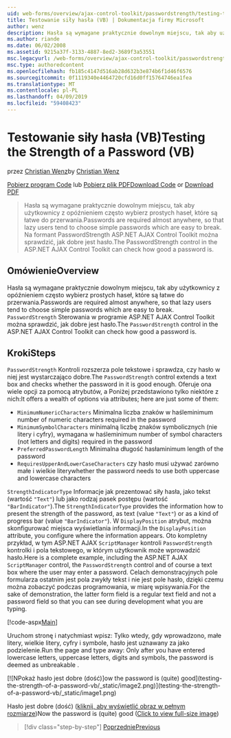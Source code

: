```yaml
---
uid: web-forms/overview/ajax-control-toolkit/passwordstrength/testing-the-strength-of-a-password-vb
title: Testowanie siły hasła (VB) | Dokumentacja firmy Microsoft
author: wenz
description: Hasła są wymagane praktycznie dowolnym miejscu, tak aby użytkownicy z opóźnieniem często wybierz prostych haseł, które są łatwe do przerwania. Kontrolka PasswordStrength w ASP. RZECZOWNIK...
ms.author: riande
ms.date: 06/02/2008
ms.assetid: 9215a37f-3133-4887-8ed2-3689f3a53551
msc.legacyurl: /web-forms/overview/ajax-control-toolkit/passwordstrength/testing-the-strength-of-a-password-vb
msc.type: authoredcontent
ms.openlocfilehash: fb185c4147d516ab28d632b3e874b6f1d46f6576
ms.sourcegitcommit: 0f1119340e4464720cfd16d0ff15764746ea1fea
ms.translationtype: MT
ms.contentlocale: pl-PL
ms.lasthandoff: 04/09/2019
ms.locfileid: "59408423"
---
```

# <a name="testing-the-strength-of-a-password-vb"></a><span data-ttu-id="ab5ef-104">Testowanie siły hasła (VB)</span><span class="sxs-lookup"><span data-stu-id="ab5ef-104">Testing the Strength of a Password (VB)</span></span>

<span data-ttu-id="ab5ef-105">przez [Christian Wenz](https://github.com/wenz)</span><span class="sxs-lookup"><span data-stu-id="ab5ef-105">by [Christian Wenz](https://github.com/wenz)</span></span>

<span data-ttu-id="ab5ef-106">[Pobierz program Code](http://download.microsoft.com/download/9/3/f/93f8daea-bebd-4821-833b-95205389c7d0/PasswordStrength0.vb.zip) lub [Pobierz plik PDF](http://download.microsoft.com/download/2/d/c/2dc10e34-6983-41d4-9c08-f78f5387d32b/passwordstrength0VB.pdf)</span><span class="sxs-lookup"><span data-stu-id="ab5ef-106">[Download Code](http://download.microsoft.com/download/9/3/f/93f8daea-bebd-4821-833b-95205389c7d0/PasswordStrength0.vb.zip) or [Download PDF](http://download.microsoft.com/download/2/d/c/2dc10e34-6983-41d4-9c08-f78f5387d32b/passwordstrength0VB.pdf)</span></span>

> <span data-ttu-id="ab5ef-107">Hasła są wymagane praktycznie dowolnym miejscu, tak aby użytkownicy z opóźnieniem często wybierz prostych haseł, które są łatwe do przerwania.</span><span class="sxs-lookup"><span data-stu-id="ab5ef-107">Passwords are required almost anywhere, so that lazy users tend to choose simple passwords which are easy to break.</span></span> <span data-ttu-id="ab5ef-108">Na formant PasswordStrength ASP.NET AJAX Control Toolkit można sprawdzić, jak dobre jest hasło.</span><span class="sxs-lookup"><span data-stu-id="ab5ef-108">The PasswordStrength control in the ASP.NET AJAX Control Toolkit can check how good a password is.</span></span>


## <a name="overview"></a><span data-ttu-id="ab5ef-109">Omówienie</span><span class="sxs-lookup"><span data-stu-id="ab5ef-109">Overview</span></span>

<span data-ttu-id="ab5ef-110">Hasła są wymagane praktycznie dowolnym miejscu, tak aby użytkownicy z opóźnieniem często wybierz prostych haseł, które są łatwe do przerwania.</span><span class="sxs-lookup"><span data-stu-id="ab5ef-110">Passwords are required almost anywhere, so that lazy users tend to choose simple passwords which are easy to break.</span></span> <span data-ttu-id="ab5ef-111">`PasswordStrength` Sterowania w programie ASP.NET AJAX Control Toolkit można sprawdzić, jak dobre jest hasło.</span><span class="sxs-lookup"><span data-stu-id="ab5ef-111">The `PasswordStrength` control in the ASP.NET AJAX Control Toolkit can check how good a password is.</span></span>

## <a name="steps"></a><span data-ttu-id="ab5ef-112">Kroki</span><span class="sxs-lookup"><span data-stu-id="ab5ef-112">Steps</span></span>

<span data-ttu-id="ab5ef-113">`PasswordStrength` Kontroli rozszerza pole tekstowe i sprawdza, czy hasło w niej jest wystarczająco dobre.</span><span class="sxs-lookup"><span data-stu-id="ab5ef-113">The `PasswordStrength` control extends a text box and checks whether the password in it is good enough.</span></span> <span data-ttu-id="ab5ef-114">Oferuje ona wiele opcji za pomocą atrybutów, a Poniżej przedstawiono tylko niektóre z nich:</span><span class="sxs-lookup"><span data-stu-id="ab5ef-114">It offers a wealth of options via attributes; here are just some of them:</span></span>

- `MinimumNumericCharacters` <span data-ttu-id="ab5ef-115">Minimalna liczba znaków w haśle</span><span class="sxs-lookup"><span data-stu-id="ab5ef-115">minimum number of numeric characters required in the password</span></span>
- `MinimumSymbolCharacters` <span data-ttu-id="ab5ef-116">minimalną liczbę znaków symbolicznych (nie litery i cyfry), wymagana w haśle</span><span class="sxs-lookup"><span data-stu-id="ab5ef-116">minimum number of symbol characters (not letters and digits) required in the password</span></span>
- `PreferredPasswordLength` <span data-ttu-id="ab5ef-117">Minimalna długość hasła</span><span class="sxs-lookup"><span data-stu-id="ab5ef-117">minimum length of the password</span></span>
- `RequiresUpperAndLowerCaseCharacters` <span data-ttu-id="ab5ef-118">czy hasło musi używać zarówno małe i wielkie litery</span><span class="sxs-lookup"><span data-stu-id="ab5ef-118">whether the password needs to use both uppercase and lowercase characters</span></span>

<span data-ttu-id="ab5ef-119">`StrengthIndicatorType` Informacje jak prezentować siły hasła, jako tekst (wartość `"Text"`) lub jako rodzaj pasek postępu (wartość `"BarIndicator"`).</span><span class="sxs-lookup"><span data-stu-id="ab5ef-119">The `StrengthIndicatorType` provides the information how to present the strength of the password, as text (value `"Text"`) or as a kind of progress bar (value `"BarIndicator"`).</span></span> <span data-ttu-id="ab5ef-120">W `DisplayPosition` atrybut, można skonfigurować miejsca wyświetlania informacji.</span><span class="sxs-lookup"><span data-stu-id="ab5ef-120">In the `DisplayPosition` attribute, you configure where the information appears.</span></span> <span data-ttu-id="ab5ef-121">Oto kompletny przykład, w tym ASP.NET AJAX `ScriptManager` kontroli `PasswordStrength` kontrolki i pola tekstowego, w którym użytkownik może wprowadzić hasło.</span><span class="sxs-lookup"><span data-stu-id="ab5ef-121">Here is a complete example, including the ASP.NET AJAX `ScriptManager` control, the `PasswordStrength` control and of course a text box where the user may enter a password.</span></span> <span data-ttu-id="ab5ef-122">Celach demonstracyjnych pole formularza ostatnim jest pola zwykły tekst i nie jest pole hasło, dzięki czemu można zobaczyć podczas programowania, w miarę wpisywania.</span><span class="sxs-lookup"><span data-stu-id="ab5ef-122">For the sake of demonstration, the latter form field is a regular text field and not a password field so that you can see during development what you are typing.</span></span>

[!code-aspx[Main](testing-the-strength-of-a-password-vb/samples/sample1.aspx)]

<span data-ttu-id="ab5ef-123">Uruchom stronę i natychmiast wpisz: Tylko wtedy, gdy wprowadzono, małe litery, wielkie litery, cyfry i symbole, hasło jest uznawany za jako podzielenie.</span><span class="sxs-lookup"><span data-stu-id="ab5ef-123">Run the page and type away: Only after you have entered lowercase letters, uppercase letters, digits and symbols, the password is deemed as unbreakable .</span></span>


[![N<span data-ttu-id="ab5ef-124">Pokaż hasło jest dobre (dość)]</span><span class="sxs-lookup"><span data-stu-id="ab5ef-124">ow the password is (quite) good]</span></span>(testing-the-strength-of-a-password-vb/_static/image2.png)](testing-the-strength-of-a-password-vb/_static/image1.png)

<span data-ttu-id="ab5ef-125">Hasło jest dobre (dość) ([kliknij, aby wyświetlić obraz w pełnym rozmiarze](testing-the-strength-of-a-password-vb/_static/image3.png))</span><span class="sxs-lookup"><span data-stu-id="ab5ef-125">Now the password is (quite) good ([Click to view full-size image](testing-the-strength-of-a-password-vb/_static/image3.png))</span></span>

> [!div class="step-by-step"]
> [<span data-ttu-id="ab5ef-126">Poprzednie</span><span class="sxs-lookup"><span data-stu-id="ab5ef-126">Previous</span></span>](testing-the-strength-of-a-password-cs.md)
